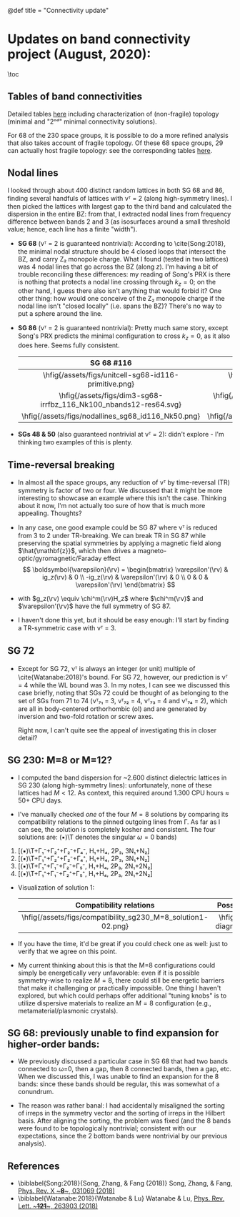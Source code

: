 @def title = "Connectivity update"

# Updates on band connectivity project (August, 2020):

\toc

## Tables of band connectivities

Detailed tables [here](/notes/connectivities) including characterization of (non-fragile) topology (minimal and "2ⁿᵈ" minimal connectivity solutions).

For 68 of the 230 space groups, it is possible to do a more refined analysis that also takes account of fragile topology. Of these 68 space groups, 29 can actually host fragile topology: see the corresponding tables [here](/notes/fragile-connectivities).

## Nodal lines
I looked through about 400 distinct random lattices in both SG 68 and 86, finding several handfuls of lattices with νᵀ = 2 (along high-symmetry lines).
I then picked the lattices with largest gap to the third band and calculated the dispersion in the entire BZ: from that, I extracted nodal lines from frequency difference between bands 2 and 3 (as isosurfaces around a small threshold value; hence, each line has a finite "width").

- 
    **SG 68** (νᵀ = 2 is guaranteed nontrivial): 
    According to \cite{Song:2018}, the minimal nodal structure should be 4 closed loops that intersect the BZ, and carry Z₂ monopole charge.
    What I found (tested in two lattices) was 4 nodal lines that go across the BZ (along *z*). 
    I'm having a bit of trouble reconciling these differences: my reading of Song's PRX is there is nothing that protects a nodal line crossing through $k_z = 0$; on the other hand, I guess there also isn't anything that would forbid it?
    One other thing: how would one conceive of the Z₂ monopole charge if the nodal line isn't "closed locally" (i.e. spans the BZ)? There's no way to put a sphere around the line.

- 
    **SG 86** (νᵀ = 2 is guaranteed nontrivial):
    Pretty much same story, except Song's PRX predicts the minimal configuration to cross $k_z=0$, as it also does here. Seems fully consistent.

  SG 68 #116 | SG 86 #189 | SG 86 #326
  :--: | :--: | :--: 
  \hfig{/assets/figs/unitcell-sg68-id116-primitive.png} | \hfig{/assets/figs/unitcell-sg86-id189-primitive.png} | \hfig{/assets/figs/unitcell-sg86-id326-primitive.png}
  \hfig{/assets/figs/dim3-sg68-irrfbz_116_Nk100_nbands12-res64.svg} | \hfig{/assets/figs/dim3-sg86-irrfbz_189_Nk70-res32.svg} | \hfig{/assets/figs/dim3-sg86-irrfbz_326_Nk70-res32.svg}
  \hfig{/assets/figs/nodallines_sg68_id116_Nk50.png} | \hfig{/assets/figs/nodallines_sg86_id189_Nk50.svg} | \hfig{/assets/figs/nodallines_sg86_id326_Nk50.svg}

 - 
    **SGs 48 & 50** (also guaranteed nontrivial at νᵀ = 2): didn't explore - I'm thinking two examples of this is plenty.



## Time-reversal breaking

- 
    In almost all the space groups, any reduction of νᵀ by time-reversal (TR) symmetry is factor of two or four. We discussed that it might be more interesting to showcase an example where this isn't the case. Thinking about it now, I'm not actually too sure of how that is much more appealing. Thoughts?
    
-
    In any case, one good example could be SG 87 where νᵀ is reduced from 3 to 2 under TR-breaking. We can break TR in  SG 87 while preserving the spatial symmetries by applying a magnetic field along $\hat{\mathbf{z}}$, which then drives a magneto-optic/gyromagnetic/Faraday effect 
    $$
        \boldsymbol{\varepsilon}(\rv) = \begin{bmatrix} \varepsilon'(\rv) & ig_z(\rv) & 0 \\ -ig_z(\rv) & \varepsilon'(\rv) & 0 \\ 0 & 0 & \varepsilon'(\rv) \end{bmatrix}
    $$
-   with $g_z(\rv) \equiv \chi^m(\rv)H_z$ where $\chi^m(\rv)$ and $\varepsilon'(\rv)$ have the full symmetry of SG 87.

-   I haven't done this yet, but it should be easy enough: I'll start by finding a TR-symmetric case with νᵀ = 3.

## SG 72

-
    Except for SG 72, νᵀ is always an integer (or unit) multiple of \cite{Watanabe:2018}'s bound. For SG 72, however, our prediction is νᵀ = 4 while the WL bound was 3. 
    In my notes, I can see we discussed this case briefly, noting that SGs 72 could be thought of as belonging to the set of SGs from 71 to 74 (νᵀ₇₁ = 3, νᵀ₇₂ = 4, νᵀ₇₃ = 4 and νᵀ₇₄ = 2), which are all in body-centered orthorhombic (oI) and are generated by inversion and two-fold rotation or screw axes.
    
    Right now, I can't quite see the appeal of investigating this in closer detail?

## SG 230: M=8 or M=12?
- 
    I computed the band dispersion for ~2.600 distinct dielectric lattices in SG 230 (along high-symmetry lines): unfortunately, none of these lattices had $M<12$.
    As context, this required around 1.300 CPU hours ≈ 50+ CPU days.
    
-   I've manually checked *one* of the four $M=8$ solutions by comparing its compatibility relations to the pinned outgoing lines from Γ. As far as I can see, the solution is completely kosher and consistent. 
  The four solutions are: (▪)\T denotes the singular $ω=0$ bands)

  1. [(▪)\T+Γ₁⁻+Γ₂⁺+Γ₂⁻+Γ₄⁻, H₁+H₄, 2P₃, 3N₁+N₂]
  2. [(▪)\T+Γ₁⁺+Γ₂⁺+Γ₂⁻+Γ₄⁺, H₁+H₄, 2P₃, 3N₁+N₂]
  3. [(▪)\T+Γ₁⁺+Γ₁⁻+Γ₂⁻+Γ₅⁻, H₁+H₄, 2P₃, 2N₁+2N₂]
  4. [(▪)\T+Γ₁⁺+Γ₁⁻+Γ₂⁺+Γ₅⁺, H₁+H₄, 2P₃, 2N₁+2N₂]


- Visualization of solution 1:

  Compatibility relations | Possible band diagram realization
  :--: | :--:
  \hfig{/assets/figs/compatibility_sg230_M=8_solution1-02.png} | \hfig{/assets/figs/possible-band-diagram_sg230_M=8_solution1.jpg}

- 
    If you have the time, it'd be great if you could check one as well: just to verify that we agree on this point.

- 
    My current thinking about this is that the M=8 configurations could simply be energetically very unfavorable: even if it is possible symmetry-wise to realize $M=8$, there could still be energetic barriers that make it challenging or practically impossible. 
    One thing I haven't explored, but which could perhaps offer additional "tuning knobs" is to utilize dispersive materials to realize an $M=8$ configuration (e.g., metamaterial/plasmonic crystals).

## SG 68: previously unable to find expansion for higher-order bands:
- 
    We previously discussed a particular case in SG 68 that had two bands connected to ω=0, then a gap, then 8 connected bands, then a gap, etc. When we discussed this, I was unable to find an expansion for the 8 bands: since these bands should be regular, this was somewhat of a conundrum. 

-   The reason was rather banal: I had accidentally misaligned the sorting of irreps in the symmetry vector and the sorting of irreps in the Hilbert basis. After aligning the sorting, the problem was fixed (and the 8 bands were found to be topologically nontrivial; consistent with our expectations, since the 2 bottom bands were nontrivial by our previous analysis).


## References
* \biblabel{Song:2018}{Song, Zhang, & Fang (2018)} Song, Zhang, & Fang, [Phys. Rev. X ~~~<b>8</b>~~~, 031069 (2018)](https://doi.org/10.1103/PhysRevX.8.031069)
* \biblabel{Watanabe:2018}{Watanabe & Lu} Watanabe & Lu, [Phys. Rev. Lett. ~~~<b>121</b>~~~, 263903 (2018)](https://doi.org/10.1103/PhysRevLett.121.263903)